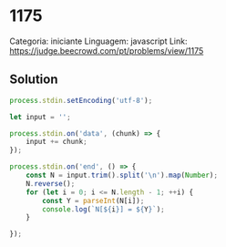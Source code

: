 # 1175

Categoria: iniciante
Linguagem: javascript
Link: https://judge.beecrowd.com/pt/problems/view/1175

## Solution

```js
process.stdin.setEncoding('utf-8');

let input = '';

process.stdin.on('data', (chunk) => {
    input += chunk;
});

process.stdin.on('end', () => {
    const N = input.trim().split('\n').map(Number);
    N.reverse();
    for (let i = 0; i <= N.length - 1; ++i) {
        const Y = parseInt(N[i]);
        console.log(`N[${i}] = ${Y}`);
    }

});


```